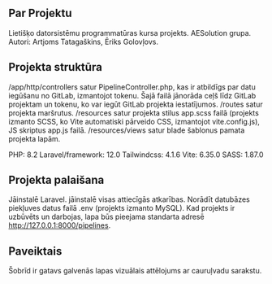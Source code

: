 ## Par Projektu

Lietišķo datorsistēmu programmatūras kursa projekts. AESolution grupa. 
Autori: Artjoms Tatagaškins, Ēriks Golovļovs.

## Projekta struktūra

/app/http/controllers satur PipelineController.php, kas ir atbildīgs par datu iegūšanu no GitLab, izmantojot tokenu. Šajā failā jānorāda ceļš līdz GitLab projektam un tokenu, ko var iegūt GitLab projekta iestatījumos.
/routes satur projekta maršrutus.
/resources satur projekta stilus app.scss failā (projekts izmanto SCSS, ko Vite automatiski pārveido CSS, izmantojot vite.config.js), JS skriptus app.js failā.
/resources/views satur blade šablonus pamata projekta lapām.

PHP: 8.2
Laravel/framework: 12.0
Tailwindcss: 4.1.6
Vite: 6.35.0
SASS: 1.87.0

## Projekta palaišana

Jāinstalē Laravel.
jāinstalē visas attiecīgās atkarības.
Norādīt datubāzes piekļuves datus failā .env (projekts izmanto MySQL).
Kad projekts ir uzbūvēts un darbojas, lapa būs pieejama standarta adresē http://127.0.0.1:8000/pipelines.

## Paveiktais

Šobrīd ir gatavs galvenās lapas vizuālais attēlojums ar cauruļvadu sarakstu.